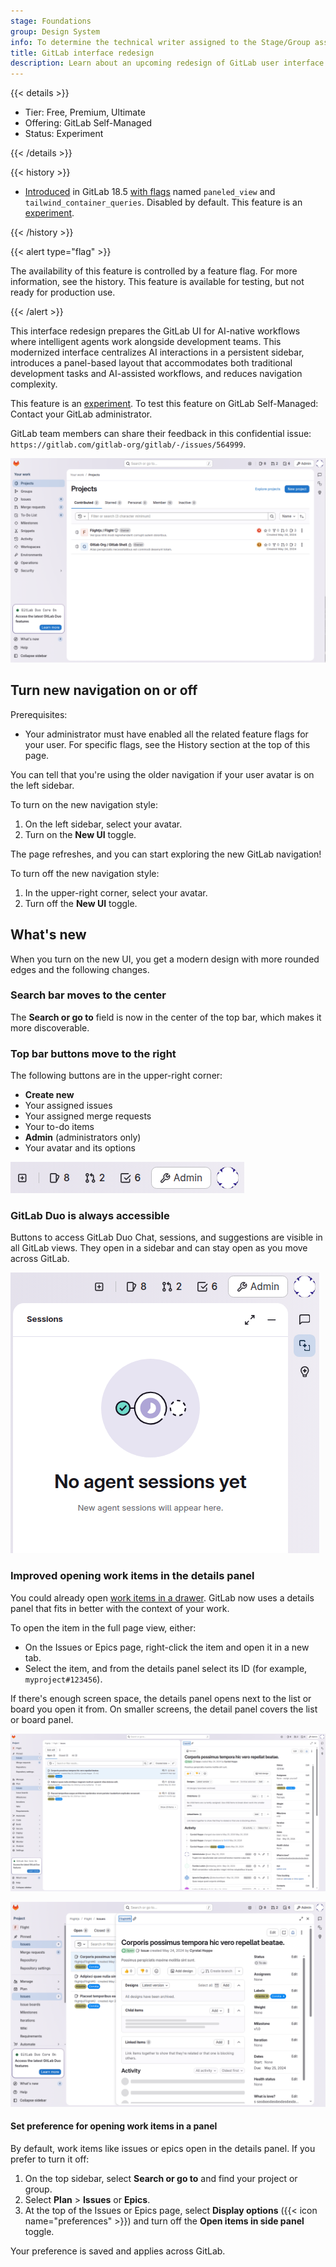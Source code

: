 ```yaml
---
stage: Foundations
group: Design System
info: To determine the technical writer assigned to the Stage/Group associated with this page, see https://handbook.gitlab.com/handbook/product/ux/technical-writing/#assignments
title: GitLab interface redesign
description: Learn about an upcoming redesign of GitLab user interface.
---
```


{{< details >}}

- Tier: Free, Premium, Ultimate
- Offering: GitLab Self-Managed
- Status: Experiment

{{< /details >}}

{{< history >}}

- [Introduced](https://gitlab.com/groups/gitlab-org/-/epics/18710) in GitLab 18.5 [with flags](../administration/feature_flags/_index.md) named `paneled_view` and `tailwind_container_queries`.
  Disabled by default. This feature is an [experiment](../policy/development_stages_support.md).

{{< /history >}}

{{< alert type="flag" >}}

The availability of this feature is controlled by a feature flag.
For more information, see the history.
This feature is available for testing, but not ready for production use.

{{< /alert >}}

This interface redesign prepares the GitLab UI for AI-native workflows where intelligent agents
work alongside development teams.
This modernized interface centralizes AI interactions in a persistent sidebar, introduces
a panel-based layout that accommodates both traditional development tasks and AI-assisted workflows,
and reduces navigation complexity.

This feature is an [experiment](../policy/development_stages_support.md).
To test this feature on GitLab Self-Managed: Contact your GitLab administrator.

GitLab team members can share their feedback in this confidential issue: `https://gitlab.com/gitlab-org/gitlab/-/issues/564999`.

![Projects page with the new UI.](img/paneled_view_projects_v18_5.png)

## Turn new navigation on or off

Prerequisites:

- Your administrator must have enabled all the related feature flags for your user.
  For specific flags, see the History section at the top of this page.

You can tell that you're using the older navigation if your user avatar is on the left sidebar.

To turn on the new navigation style:

1. On the left sidebar, select your avatar.
1. Turn on the **New UI** toggle.

The page refreshes, and you can start exploring the new GitLab navigation!

To turn off the new navigation style:

1. In the upper-right corner, select your avatar.
1. Turn off the **New UI** toggle.

## What's new

When you turn on the new UI, you get a modern design with more rounded edges and the following changes.

### Search bar moves to the center

The **Search or go to** field is now in the center of the top bar, which makes it more discoverable.

### Top bar buttons move to the right

The following buttons are in the upper-right corner:

- **Create new**
- Your assigned issues
- Your assigned merge requests
- Your to-do items
- **Admin** (administrators only)
- Your avatar and its options

![Top bar buttons with the new UI.](img/paneled_view_top_buttons_v18_5.png)

### GitLab Duo is always accessible

Buttons to access GitLab Duo Chat, sessions, and suggestions are visible in all GitLab views.
They open in a sidebar and can stay open as you move across GitLab.

![GitLab Duo buttons with the new UI](img/paneled_view_duo_sidebar_v18_5.png)

### Improved opening work items in the details panel

You could already open [work items in a drawer](project/issues/managing_issues.md#open-issues-in-a-drawer).
GitLab now uses a details panel that fits in better with the context of your work.

To open the item in the full page view, either:

- On the Issues or Epics page, right-click the item and open it in a new tab.
- Select the item, and from the details panel select its ID (for example, `myproject#123456`).

If there's enough screen space, the details panel opens next to the list or board you open it from.
On smaller screens, the detail panel covers the list or board panel.

![Issue opened in a panel side by side with the Issues panel.](img/paneled_view_issue_drawer_v18_5.png)

![Issue opened in a panel covering part of the Issues panel.](img/paneled_view_issue_drawer_overlap_v18_5.png)

#### Set preference for opening work items in a panel

By default, work items like issues or epics open in the details panel.
If you prefer to turn it off:

1. On the top sidebar, select **Search or go to** and find your project or group.
1. Select **Plan** > **Issues** or **Epics**.
1. At the top of the Issues or Epics page, select **Display options** ({{< icon name="preferences" >}})
   and turn off the **Open items in side panel** toggle.

Your preference is saved and applies across GitLab.
